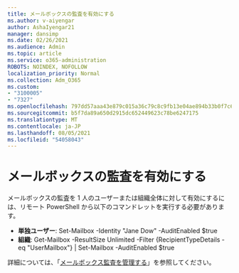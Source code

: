 ```yaml
---
title: メールボックスの監査を有効にする
ms.author: v-aiyengar
author: AshaIyengar21
manager: dansimp
ms.date: 02/26/2021
ms.audience: Admin
ms.topic: article
ms.service: o365-administration
ROBOTS: NOINDEX, NOFOLLOW
localization_priority: Normal
ms.collection: Adm_O365
ms.custom:
- "3100005"
- "7327"
ms.openlocfilehash: 797dd57aaa43e879c015a36c79c8c9fb13e04ae894b33b0f7c6d9694d1ae1960
ms.sourcegitcommit: b5f7da89a650d2915dc652449623c78be6247175
ms.translationtype: MT
ms.contentlocale: ja-JP
ms.lasthandoff: 08/05/2021
ms.locfileid: "54058043"
---
```

# <a name="turn-on-mailbox-auditing"></a>メールボックスの監査を有効にする

メールボックスの監査を 1 人のユーザーまたは組織全体に対して有効にするには、リモート PowerShell から以下のコマンドレットを実行する必要があります。

- **単独ユーザー**: Set-Mailbox -Identity "Jane Dow" -AuditEnabled $true
- **組織**: Get-Mailbox -ResultSize Unlimited -Filter {RecipientTypeDetails -eq "UserMailbox"} | Set-Mailbox -AuditEnabled $true

詳細については、「[メールボックス監査を管理する](https://go.microsoft.com/fwlink/?linkid=2103668)」を参照してください。